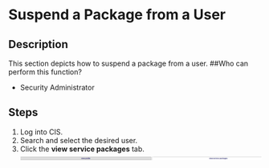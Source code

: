 # Suspend a Package from a User
## Description
This section depicts how to suspend a package from a user.
##Who can perform this function?
* Security Administrator

## Steps
1. Log into CIS.
2. Search and select the desired user.
3. Click the **view service packages** tab.
![](spu-3.png)

